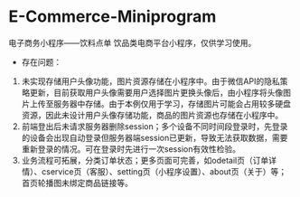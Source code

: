 # E-Commerce-Miniprogram
电子商务小程序——饮料点单
饮品类电商平台小程序，仅供学习使用。

- 存在问题：
1. 未实现存储用户头像功能，图片资源存储在小程序中。由于微信API的隐私策略更新，目前获取用户头像需要用户选择图片更换头像后，由小程序将头像图片上传至服务器中存储。由于本例仅用于学习，存储图片可能会占用较多硬盘资源，因此未设计用户头像存储功能，商品的图片资源也存储在小程序中。
2. 前端登出后未请求服务器删除session；多个设备不同时间段登录时，先登录的设备会出现自动登录但服务器端session已更新，导致无法获取数据，需要重新登录的情况。可在登录时先进行一次session有效性检验。
3. 业务流程可拓展，分类订单状态；更多页面可完善，如odetail页（订单详情）、cservice页（客服）、setting页（小程序设置）、about页（关于）等；首页轮播图未绑定商品链接等。
